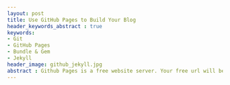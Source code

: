 ```yaml
---
layout: post
title: Use GitHub Pages to Build Your Blog
header_keywords_abstract : true
keywords:
- Git
- GitHub Pages
- Bundle & Gem
- Jekyll
header_image: github_jekyll.jpg
abstract : Github Pages is a free website server. Your free url will be your_user_name.github.io. It is pretty cool, isn't it?
---
```

